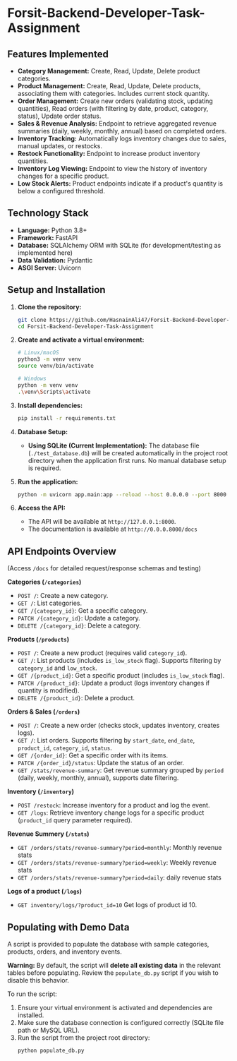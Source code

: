 # Forsit-Backend-Developer-Task-Assignment

## Features Implemented

*   **Category Management:** Create, Read, Update, Delete product categories.
*   **Product Management:** Create, Read, Update, Delete products, associating them with categories. Includes current stock quantity.
*   **Order Management:** Create new orders (validating stock, updating quantities), Read orders (with filtering by date, product, category, status), Update order status.
*   **Sales & Revenue Analysis:** Endpoint to retrieve aggregated revenue summaries (daily, weekly, monthly, annual) based on completed orders.
*   **Inventory Tracking:** Automatically logs inventory changes due to sales, manual updates, or restocks.
*   **Restock Functionality:** Endpoint to increase product inventory quantities.
*   **Inventory Log Viewing:** Endpoint to view the history of inventory changes for a specific product.
*   **Low Stock Alerts:** Product endpoints indicate if a product's quantity is below a configured threshold.

## Technology Stack

*   **Language:** Python 3.8+
*   **Framework:** FastAPI
*   **Database:** SQLAlchemy ORM with SQLite (for development/testing as implemented here)
*   **Data Validation:** Pydantic
*   **ASGI Server:** Uvicorn

## Setup and Installation

1.  **Clone the repository:**
    ```bash
    git clone https://github.com/HasnainAli47/Forsit-Backend-Developer-Task-Assignment.git
    cd Forsit-Backend-Developer-Task-Assignment
    ```

2.  **Create and activate a virtual environment:**
    ```bash
    # Linux/macOS
    python3 -m venv venv
    source venv/bin/activate

    # Windows
    python -m venv venv
    .\venv\Scripts\activate
    ```

3.  **Install dependencies:**
    ```bash
    pip install -r requirements.txt
    ```

4.  **Database Setup:**
    *   **Using SQLite (Current Implementation):** The database file (`./test_database.db`) will be created automatically in the project root directory when the application first runs. No manual database setup is required.

5.  **Run the application:**
    ```bash
    python -m uvicorn app.main:app --reload --host 0.0.0.0 --port 8000
    ```

6.  **Access the API:**
    *   The API will be available at `http://127.0.0.1:8000`.
    * The documentation is available at `http://0.0.0.8000/docs`

## API Endpoints Overview

(Access `/docs` for detailed request/response schemas and testing)

**Categories (`/categories`)**
*   `POST /`: Create a new category.
*   `GET /`: List categories.
*   `GET /{category_id}`: Get a specific category.
*   `PATCH /{category_id}`: Update a category.
*   `DELETE /{category_id}`: Delete a category.

**Products (`/products`)**
*   `POST /`: Create a new product (requires valid `category_id`).
*   `GET /`: List products (includes `is_low_stock` flag). Supports filtering by `category_id` and `low_stock`.
*   `GET /{product_id}`: Get a specific product (includes `is_low_stock` flag).
*   `PATCH /{product_id}`: Update a product (logs inventory changes if quantity is modified).
*   `DELETE /{product_id}`: Delete a product.

**Orders & Sales (`/orders`)**
*   `POST /`: Create a new order (checks stock, updates inventory, creates logs).
*   `GET /`: List orders. Supports filtering by `start_date`, `end_date`, `product_id`, `category_id`, `status`.
*   `GET /{order_id}`: Get a specific order with its items.
*   `PATCH /{order_id}/status`: Update the status of an order.
*   `GET /stats/revenue-summary`: Get revenue summary grouped by `period` (daily, weekly, monthly, annual), supports date filtering.

**Inventory (`/inventory`)**
*   `POST /restock`: Increase inventory for a product and log the event.
*   `GET /logs`: Retrieve inventory change logs for a specific product (`product_id` query parameter required).

**Revenue Summery (`/stats`)**
*   `GET /orders/stats/revenue-summary?period=monthly`: Monthly revenue stats
*   `GET /orders/stats/revenue-summary?period=weekly`: Weekly revenue stats
*   `GET /orders/stats/revenue-summary?period=daily`: daily revenue stats

**Logs of a product (`/logs`)**
*  `GET inventory/logs/?product_id=10` Get logs of product id 10.

## Populating with Demo Data

A script is provided to populate the database with sample categories, products, orders, and inventory events.

**Warning:** By default, the script will **delete all existing data** in the relevant tables before populating. Review the `populate_db.py` script if you wish to disable this behavior.

To run the script: 

1.  Ensure your virtual environment is activated and dependencies are installed.
2.  Make sure the database connection is configured correctly (SQLite file path or MySQL URL).
3.  Run the script from the project root directory:
    ```bash
    python populate_db.py
    ```